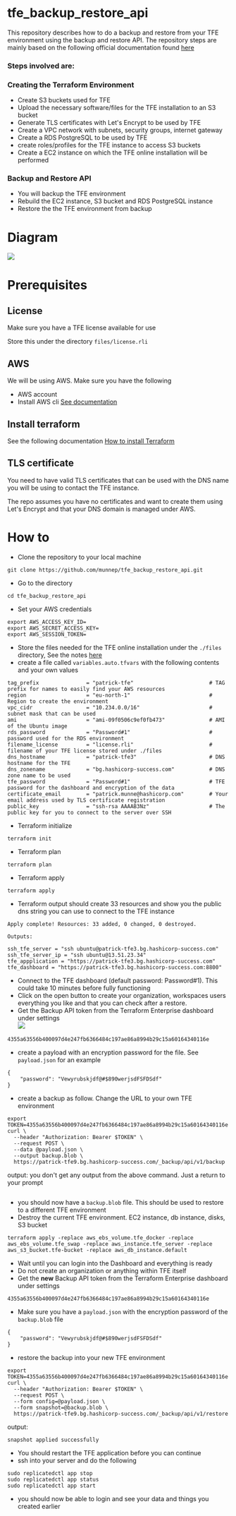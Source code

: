 # tfe_backup_restore_api

This repository describes how to do a backup and restore from your TFE environment using the backup and restore API. The repository steps are mainly based on the following official documentation found [here](https://www.terraform.io/enterprise/admin/infrastructure/backup-restore)

### Steps involved are:

### Creating the Terraform Environment
- Create S3 buckets used for TFE
- Upload the necessary software/files for the TFE installation to an S3 bucket
- Generate TLS certificates with Let's Encrypt to be used by TFE
- Create a VPC network with subnets, security groups, internet gateway
- Create a RDS PostgreSQL to be used by TFE
- create roles/profiles for the TFE instance to access S3 buckets
- Create a EC2 instance on which the TFE online installation will be performed

### Backup and Restore API
- You will backup the TFE environment
- Rebuild the EC2 instance, S3 bucket and RDS PostgreSQL instance
- Restore the the TFE environment from backup


# Diagram

![](diagram/diagram_external.png)  

# Prerequisites

## License
Make sure you have a TFE license available for use

Store this under the directory `files/license.rli`

## AWS
We will be using AWS. Make sure you have the following
- AWS account  
- Install AWS cli [See documentation](https://docs.aws.amazon.com/cli/latest/userguide/install-cliv2.html)

## Install terraform  
See the following documentation [How to install Terraform](https://learn.hashicorp.com/tutorials/terraform/install-cli)

## TLS certificate
You need to have valid TLS certificates that can be used with the DNS name you will be using to contact the TFE instance.  
  
The repo assumes you have no certificates and want to create them using Let's Encrypt and that your DNS domain is managed under AWS. 



# How to

- Clone the repository to your local machine
```
git clone https://github.com/munnep/tfe_backup_restore_api.git
```
- Go to the directory
```
cd tfe_backup_restore_api
```
- Set your AWS credentials
```
export AWS_ACCESS_KEY_ID=
export AWS_SECRET_ACCESS_KEY=
export AWS_SESSION_TOKEN=
```
- Store the files needed for the TFE online installation under the `./files` directory, See the notes [here](./files/README.md)
- create a file called `variables.auto.tfvars` with the following contents and your own values
```
tag_prefix               = "patrick-tfe"                        # TAG prefix for names to easily find your AWS resources
region                   = "eu-north-1"                         # Region to create the environment
vpc_cidr                 = "10.234.0.0/16"                      # subnet mask that can be used 
ami                      = "ami-09f0506c9ef0fb473"              # AMI of the Ubuntu image  
rds_password             = "Password#1"                         # password used for the RDS environment
filename_license         = "license.rli"                        # filename of your TFE license stored under ./files
dns_hostname             = "patrick-tfe3"                       # DNS hostname for the TFE
dns_zonename             = "bg.hashicorp-success.com"           # DNS zone name to be used
tfe_password             = "Password#1"                         # TFE password for the dashboard and encryption of the data
certificate_email        = "patrick.munne@hashicorp.com"        # Your email address used by TLS certificate registration
public_key               = "ssh-rsa AAAAB3Nz"                   # The public key for you to connect to the server over SSH
```
- Terraform initialize
```
terraform init
```
- Terraform plan
```
terraform plan
```
- Terraform apply
```
terraform apply
```
- Terraform output should create 33 resources and show you the public dns string you can use to connect to the TFE instance
```
Apply complete! Resources: 33 added, 0 changed, 0 destroyed.

Outputs:

ssh_tfe_server = "ssh ubuntu@patrick-tfe3.bg.hashicorp-success.com"
ssh_tfe_server_ip = "ssh ubuntu@13.51.23.34"
tfe_appplication = "https://patrick-tfe3.bg.hashicorp-success.com"
tfe_dashboard = "https://patrick-tfe3.bg.hashicorp-success.com:8800"
```
- Connect to the TFE dashboard (default password: Password#1). This could take 10 minutes before fully functioning
- Click on the open button to create your organization, workspaces users everything you like and that you can check after a restore. 
- Get the Backup API token from the Terraform Enterprise dashboard under settings   
![](media/20220705090141.png)    
```
4355a63556b400097d4e247fb6366484c197ae86a8994b29c15a60164340116e
```
- create a payload with an encryption password for the file. See `payload.json` for an example
```
{
    "password": "Vewyrubskjdf@#$890werjsdFSFDSdf"
}
```
- create a backup as follow. Change the URL to your own TFE environment

```
export TOKEN=4355a63556b400097d4e247fb6366484c197ae86a8994b29c15a60164340116e
curl \
  --header "Authorization: Bearer $TOKEN" \
  --request POST \
  --data @payload.json \
  --output backup.blob \
  https://patrick-tfe9.bg.hashicorp-success.com/_backup/api/v1/backup
```
output: you don't get any output from the above command. Just a return to your prompt
```
```
- you should now have a `backup.blob` file. This should be used to restore to a different TFE environment
- Destroy the current TFE environment. EC2 instance, db instance, disks, S3 bucket
```
terraform apply -replace aws_ebs_volume.tfe_docker -replace aws_ebs_volume.tfe_swap -replace aws_instance.tfe_server -replace aws_s3_bucket.tfe-bucket -replace aws_db_instance.default
```
- Wait until you can login into the Dashboard and everything is ready
- Do not create an organization or anything within TFE itself
- Get the **new** Backup API token from the Terraform Enterprise dashboard under settings
```
4355a63556b400097d4e247fb6366484c197ae86a8994b29c15a60164340116e
```
- Make sure you have a `payload.json` with the encryption password of the `backup.blob` file
```
{
    "password": "Vewyrubskjdf@#$890werjsdFSFDSdf"
}
```
- restore the backup into your new TFE environment
```
export TOKEN=4355a63556b400097d4e247fb6366484c197ae86a8994b29c15a60164340116e
curl \
  --header "Authorization: Bearer $TOKEN" \
  --request POST \
  --form config=@payload.json \
  --form snapshot=@backup.blob \
  https://patrick-tfe9.bg.hashicorp-success.com/_backup/api/v1/restore
```
output:
```
snapshot applied successfully
```
- You should restart the TFE application before you can continue
- ssh into your server and do the following
```
sudo replicatedctl app stop
sudo replicatedctl app status
sudo replicatedctl app start
```
- you should now be able to login and see your data and things you created earlier






